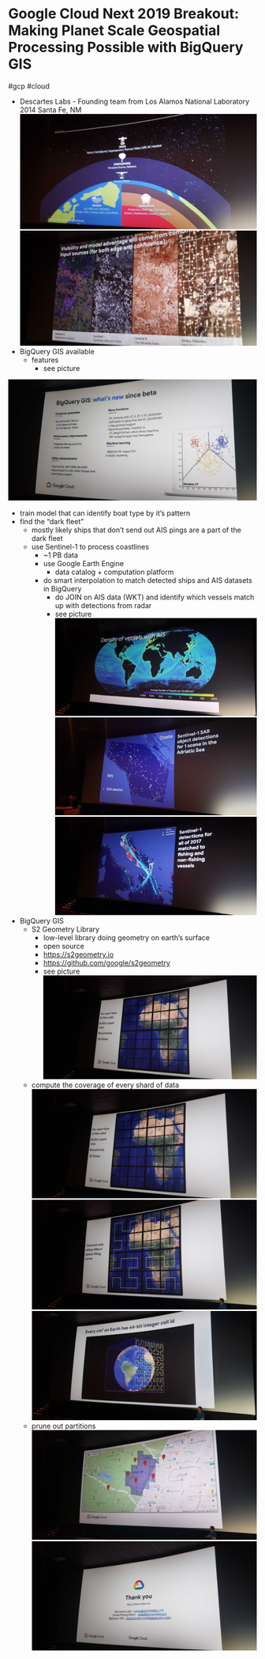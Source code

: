 # Google Cloud Next 2019 Breakout: Making Planet Scale Geospatial Processing Possible with BigQuery GIS
#gcp #cloud

* Descartes Labs - Founding team from Los Alamos National Laboratory 2014 Santa Fe, NM
![](images/20190411_102628.jpg)
![](images/20190411_102837.jpg)
* BigQuery GIS available
	* features
		* see picture

![](images/20190411_102340.jpg)


* train model that can identify boat type by it’s pattern
* find the “dark fleet”
	* mostly likely ships that don’t send out AIS pings are a part of the dark fleet
	* use Sentinel-1 to process coastlines
		* ~1 PB data
		* use Google Earth Engine
			* data catalog + computation platform
		* do smart interpolation to match detected ships and AIS datasets in BigQuery
			* do JOIN on AIS data (WKT) and identify which vessels match up with detections from radar
			* see picture
![](images/20190411_103357.jpg)
![](images/20190411_104938.jpg)
![](images/20190411_105207.jpg)
* BigQuery GIS
	* S2 Geometry Library
		* low-level library doing geometry on earth’s surface
		* open source
		* https://s2geometry.io
		* https://github.com/google/s2geometry
		* see picture
![](images/20190411_110118.jpg)
	* compute the coverage of every shard of data
![](images/20190411_110118%202.jpg)
![](images/20190411_110239.jpg)
![](images/20190411_110316.jpg)
	* prune out partitions
![](images/20190411_110527.jpg)
![](images/20190411_110738.jpg)
